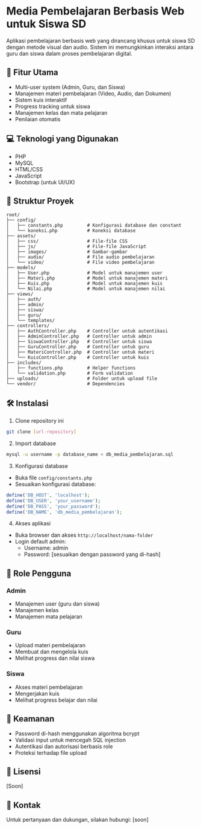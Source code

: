 # Media Pembelajaran Berbasis Web untuk Siswa SD

Aplikasi pembelajaran berbasis web yang dirancang khusus untuk siswa SD dengan metode visual dan audio. Sistem ini memungkinkan interaksi antara guru dan siswa dalam proses pembelajaran digital.

## 🚀 Fitur Utama

- Multi-user system (Admin, Guru, dan Siswa)
- Manajemen materi pembelajaran (Video, Audio, dan Dokumen)
- Sistem kuis interaktif
- Progress tracking untuk siswa
- Manajemen kelas dan mata pelajaran
- Penilaian otomatis

## 💻 Teknologi yang Digunakan

- PHP
- MySQL
- HTML/CSS
- JavaScript
- Bootstrap (untuk UI/UX)

## 📁 Struktur Proyek

```
root/
├── config/
│   ├── constants.php         # Konfigurasi database dan constant
│   └── koneksi.php           # Koneksi database
├── assets/
│   ├── css/                  # File-file CSS
│   ├── js/                   # File-file JavaScript
│   ├── images/               # Gambar-gambar
│   ├── audio/                # File audio pembelajaran
│   └── video/                # File video pembelajaran
├── models/
│   ├── User.php              # Model untuk manajemen user
│   ├── Materi.php            # Model untuk manajemen materi
│   ├── Kuis.php              # Model untuk manajemen kuis
│   └── Nilai.php             # Model untuk manajemen nilai
├── views/
│   ├── auth/
│   ├── admin/
│   ├── siswa/
│   ├── guru/
│   └── templates/
├── controllers/
│   ├── AuthController.php    # Controller untuk autentikasi
│   ├── AdminController.php   # Controller untuk admin
│   ├── SiswaController.php   # Controller untuk siswa
│   ├── GuruController.php    # Controller untuk guru
│   ├── MateriController.php  # Controller untuk materi
│   └── KuisController.php    # Controller untuk kuis
├── includes/
│   ├── functions.php         # Helper functions
│   └── validation.php        # Form validation
├── uploads/                  # Folder untuk upload file
└── vendor/                   # Dependencies
```

## 🛠️ Instalasi

1. Clone repository ini
```bash
git clone [url-repository]
```

2. Import database
```bash
mysql -u username -p database_name < db_media_pembelajaran.sql
```

3. Konfigurasi database
- Buka file `config/constants.php`
- Sesuaikan konfigurasi database:
```php
define('DB_HOST', 'localhost');
define('DB_USER', 'your_username');
define('DB_PASS', 'your_password');
define('DB_NAME', 'db_media_pembelajaran');
```

4. Akses aplikasi
- Buka browser dan akses `http://localhost/nama-folder`
- Login default admin:
  - Username: admin
  - Password: [sesuaikan dengan password yang di-hash]

## 👥 Role Pengguna

### Admin
- Manajemen user (guru dan siswa)
- Manajemen kelas
- Manajemen mata pelajaran

### Guru
- Upload materi pembelajaran
- Membuat dan mengelola kuis
- Melihat progress dan nilai siswa

### Siswa
- Akses materi pembelajaran
- Mengerjakan kuis
- Melihat progress belajar dan nilai

## 🔐 Keamanan

- Password di-hash menggunakan algoritma bcrypt
- Validasi input untuk mencegah SQL injection
- Autentikasi dan autorisasi berbasis role
- Proteksi terhadap file upload

## 📝 Lisensi

[Soon]

## 📧 Kontak

Untuk pertanyaan dan dukungan, silakan hubungi:
[soon]